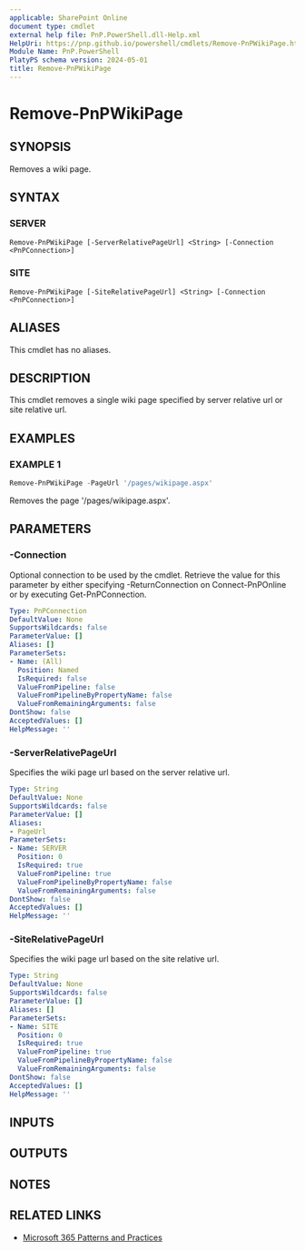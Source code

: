 ```yaml
---
applicable: SharePoint Online
document type: cmdlet
external help file: PnP.PowerShell.dll-Help.xml
HelpUri: https://pnp.github.io/powershell/cmdlets/Remove-PnPWikiPage.html
Module Name: PnP.PowerShell
PlatyPS schema version: 2024-05-01
title: Remove-PnPWikiPage
---
```


# Remove-PnPWikiPage

## SYNOPSIS

Removes a wiki page.

## SYNTAX

### SERVER

```
Remove-PnPWikiPage [-ServerRelativePageUrl] <String> [-Connection <PnPConnection>]
```

### SITE

```
Remove-PnPWikiPage [-SiteRelativePageUrl] <String> [-Connection <PnPConnection>]
```

## ALIASES

This cmdlet has no aliases.

## DESCRIPTION

This cmdlet removes a single wiki page specified by server relative url or site relative url.

## EXAMPLES

### EXAMPLE 1

```powershell
Remove-PnPWikiPage -PageUrl '/pages/wikipage.aspx'
```

Removes the page '/pages/wikipage.aspx'.

## PARAMETERS

### -Connection

Optional connection to be used by the cmdlet. Retrieve the value for this parameter by either specifying -ReturnConnection on Connect-PnPOnline or by executing Get-PnPConnection.

```yaml
Type: PnPConnection
DefaultValue: None
SupportsWildcards: false
ParameterValue: []
Aliases: []
ParameterSets:
- Name: (All)
  Position: Named
  IsRequired: false
  ValueFromPipeline: false
  ValueFromPipelineByPropertyName: false
  ValueFromRemainingArguments: false
DontShow: false
AcceptedValues: []
HelpMessage: ''
```

### -ServerRelativePageUrl

Specifies the wiki page url based on the server relative url.

```yaml
Type: String
DefaultValue: None
SupportsWildcards: false
ParameterValue: []
Aliases:
- PageUrl
ParameterSets:
- Name: SERVER
  Position: 0
  IsRequired: true
  ValueFromPipeline: true
  ValueFromPipelineByPropertyName: false
  ValueFromRemainingArguments: false
DontShow: false
AcceptedValues: []
HelpMessage: ''
```

### -SiteRelativePageUrl

Specifies the wiki page url based on the site relative url.

```yaml
Type: String
DefaultValue: None
SupportsWildcards: false
ParameterValue: []
Aliases: []
ParameterSets:
- Name: SITE
  Position: 0
  IsRequired: true
  ValueFromPipeline: true
  ValueFromPipelineByPropertyName: false
  ValueFromRemainingArguments: false
DontShow: false
AcceptedValues: []
HelpMessage: ''
```

## INPUTS

## OUTPUTS

## NOTES

## RELATED LINKS

- [Microsoft 365 Patterns and Practices](https://aka.ms/m365pnp)
